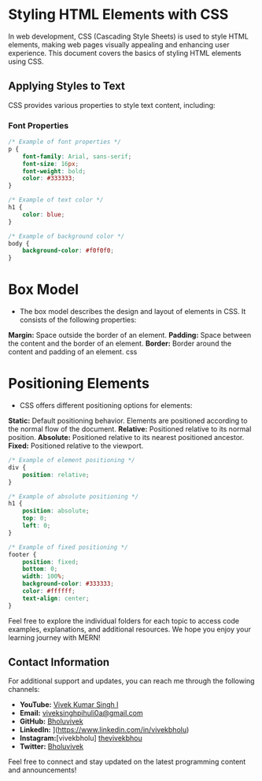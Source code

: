 # Styling HTML Elements with CSS

In web development, CSS (Cascading Style Sheets) is used to style HTML elements, making web pages visually appealing and enhancing user experience. This document covers the basics of styling HTML elements using CSS.

## Applying Styles to Text

CSS provides various properties to style text content, including:

### Font Properties

```css
/* Example of font properties */
p {
    font-family: Arial, sans-serif;
    font-size: 16px;
    font-weight: bold;
    color: #333333;
}
```
```css
/* Example of text color */
h1 {
    color: blue;
}

/* Example of background color */
body {
    background-color: #f0f0f0;
}

```

# Box Model
- The box model describes the design and layout of elements in CSS. It consists of the following properties:

**Margin:** Space outside the border of an element.
**Padding:** Space between the content and the border of an element.
**Border:** Border around the content and padding of an element.
css

# Positioning Elements
- CSS offers different positioning options for elements:

**Static:** Default positioning behavior. Elements are positioned according to the normal flow of the document.
**Relative:** Positioned relative to its normal position.
**Absolute:** Positioned relative to its nearest positioned ancestor.
**Fixed:** Positioned relative to the viewport.

```css
/* Example of element positioning */
div {
    position: relative;
}

/* Example of absolute positioning */
h1 {
    position: absolute;
    top: 0;
    left: 0;
}

/* Example of fixed positioning */
footer {
    position: fixed;
    bottom: 0;
    width: 100%;
    background-color: #333333;
    color: #ffffff;
    text-align: center;
}
```

Feel free to explore the individual folders for each topic to access code examples, explanations, and additional resources. We hope you enjoy your learning journey with MERN!

## Contact Information

For additional support and updates, you can reach me through the following channels:

- **YouTube:** [Vivek Kumar Singh l](https://www.youtube.com/channel/UClhKtACVRfHeYcDiAxngZpQ)
- **Email:** viveksinghpihuli0a@gmail.com
- **GitHub:** [Bholuvivek](https://github.com/Bholuvivek)
- **LinkedIn:** ](https://www.linkedin.com/in/vivekbholu)
- **Instagram:**[vivekbholu] [thevivekbhou](https://www.instagram.com/thevivekbholu)
- **Twitter:** [Bholuvivek](https://twitter.com/Bholuvivek)

Feel free to connect and stay updated on the latest programming content and announcements!

